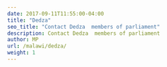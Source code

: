 ```yaml
---
date: 2017-09-11T11:55:00-04:00
title: "Dedza"
seo_title: "Contact Dedza  members of parliament"
description: Contact Dedza  members of parliament
author: MP
url: /malawi/dedza/
weight: 1
---
```


